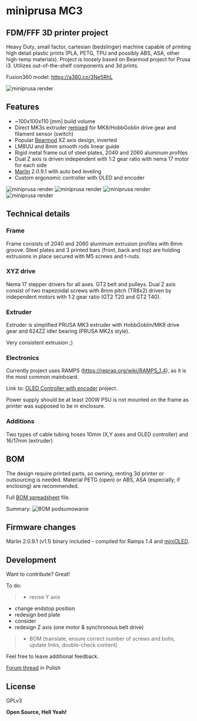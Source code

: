 # miniprusa MC3 
## FDM/FFF 3D printer project

Heavy Duty, small factor, cartesian (bedslinger) machine capable of printing high detail plastic prints (PLA, PETG, TPU and possibly ABS, ASA, other high-temp materials). Project is loosely based on Bearmod project for Prusa i3. Utilizes out-of-the-shelf components and 3d prints.

Fusion360 model: https://a360.co/3Ne5RhL

![miniprusa render](Renders/miniprusa-v1-render_2022-Jun-1.png)


## Features

- ~100x100x110 [mm] build volume
- Direct MK3s extruder [remixed] for MK8/HobbGoblin drive gear and filament sensor (switch)
- Popular [Bearmod] XZ axis design, inverted
- LM8UU and 8mm smooth rods linear guide
- Rigid metal frame out of steel plates, 2040 and 2060 aluminum profiles
- Dual Z axis is driven independent with 1:2 gear ratio with nema 17 motor for each side
- [Marlin] 2.0.9.1 with auto bed leveling
- Custom ergonomic controller with OLED and encoder

![miniprusa render](Renders/miniprusa-v1-render_2022-Jun-4-front.png)
![miniprusa render](Renders/miniprusa-v1-render_2022-Jun-3-side.png)
![miniprusa render](Renders/miniprusa-v1-render_2022-Jun-2-top.png)
![miniprusa render](Renders/miniprusa-v1-render_2022-Jun-5-izo.png)

## Technical details

### Frame
Frame consists of 2040 and 2060 aluminum extrusion profiles with 6mm groove. Steel plates and 3 printed bars (front, back and top) are holding extrusions in place secured with M5 screws and t-nuts.

### XYZ drive
Nema 17 stepper drivers for all axes. GT2 belt and pulleys. Dual Z axis consist of two trapezoidal screws with 8mm pitch (TR8x2) driven by independent motors with 1:2 gear ratio (GT2 T20 and GT2 T40).

### Extruder
Extruder is simplified PRUSA MK3 extruder with HobbGoblin/MK8 drive gear and 624ZZ idler bearing (PRUSA MK2s style).

Very consistent extrusion ;) 

### Electronics
Currently project uses RAMPS (https://reprap.org/wiki/RAMPS_1.4), as it is the most common mainboard.

Link to: [OLED Controller with encoder] project.

Power supply should be at least 200W
PSU is not mounted on the frame as printer was supposed to be in enclosure.

### Additions
Two types of cable tubing hoses 10mm (X,Y axes and OLED controller) and 16/17mm (extruder)


## BOM
The design require printed parts, so owning, renting 3d printer or outsourcing is needed.
Material PETG (open) or ABS, ASA (especially, if enclosing) are recommended.

Full [BOM spreadsheet] file.

Summary:
![BOM podsumowanie](BOM/podsumowanie_bom.png)



## Firmware changes


Marlin 2.0.9.1 (v1.1) binary included - compiled for Ramps 1.4 and [miniOLED].


## Development

Want to contribute? Great!

To do:
> - revise Y axis
  - change endstop position
  - redesign bed plate
  - consider 
- redesign Z axis (one motor & synchronous belt drive)
> - BOM (translate, ensure correct number of screws and bolts, update links, double-check content)
 
Feel free to leave additional feedback.


[Forum thread] in Polish


## License

GPLv3

**Open Source, Hell Yeah!**

[//]: # (REFLINKS)
   [bearmod]: <https://www.thingiverse.com/thing:4362586>
   [remixed]: <https://www.thingiverse.com/thing:4566108>
   [Marlin]: <https://marlinfw.org/>
   [BOM spreadsheet]: <https://github.com/jgxftw/miniprusa/BOM/>
   [Reprap Forum thread]:<https://reprap.org/forum/read.php?13,499572,page=1>
   [Forum thread]: <https://reprapy.pl/viewtopic.php?f=78&t=7788&hilit=ma%C5%82a+czarna#p127598>
   [OLED Controller with encoder]: <https://github.com/jgxftw/minioled>
   [miniOLED]: <https://github.com/jgxftw/minioled>

